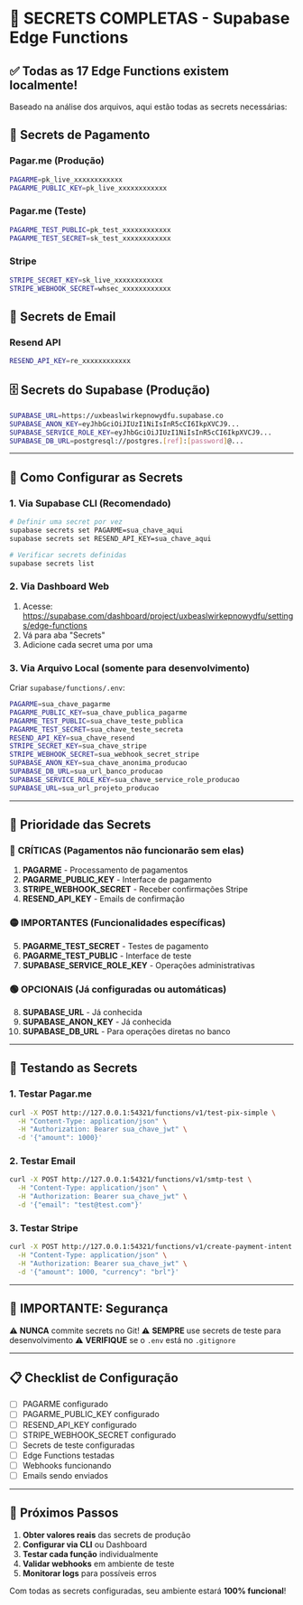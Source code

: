 # 🔐 SECRETS COMPLETAS - Supabase Edge Functions

## ✅ Todas as 17 Edge Functions existem localmente!

Baseado na análise dos arquivos, aqui estão todas as secrets necessárias:

## 🏦 Secrets de Pagamento

### Pagar.me (Produção)
```bash
PAGARME=pk_live_xxxxxxxxxxxx
PAGARME_PUBLIC_KEY=pk_live_xxxxxxxxxxxx
```

### Pagar.me (Teste)
```bash
PAGARME_TEST_PUBLIC=pk_test_xxxxxxxxxxxx
PAGARME_TEST_SECRET=sk_test_xxxxxxxxxxxx
```

### Stripe
```bash
STRIPE_SECRET_KEY=sk_live_xxxxxxxxxxxx
STRIPE_WEBHOOK_SECRET=whsec_xxxxxxxxxxxx
```

## 📧 Secrets de Email

### Resend API
```bash
RESEND_API_KEY=re_xxxxxxxxxxxx
```

## 🗄️ Secrets do Supabase (Produção)

```bash
SUPABASE_URL=https://uxbeaslwirkepnowydfu.supabase.co
SUPABASE_ANON_KEY=eyJhbGciOiJIUzI1NiIsInR5cCI6IkpXVCJ9...
SUPABASE_SERVICE_ROLE_KEY=eyJhbGciOiJIUzI1NiIsInR5cCI6IkpXVCJ9...
SUPABASE_DB_URL=postgresql://postgres.[ref]:[password]@...
```

---

## 📝 Como Configurar as Secrets

### 1. Via Supabase CLI (Recomendado)
```bash
# Definir uma secret por vez
supabase secrets set PAGARME=sua_chave_aqui
supabase secrets set RESEND_API_KEY=sua_chave_aqui

# Verificar secrets definidas
supabase secrets list
```

### 2. Via Dashboard Web
1. Acesse: https://supabase.com/dashboard/project/uxbeaslwirkepnowydfu/settings/edge-functions
2. Vá para aba "Secrets"
3. Adicione cada secret uma por uma

### 3. Via Arquivo Local (somente para desenvolvimento)
Criar `supabase/functions/.env`:
```bash
PAGARME=sua_chave_pagarme
PAGARME_PUBLIC_KEY=sua_chave_publica_pagarme
PAGARME_TEST_PUBLIC=sua_chave_teste_publica
PAGARME_TEST_SECRET=sua_chave_teste_secreta
RESEND_API_KEY=sua_chave_resend
STRIPE_SECRET_KEY=sua_chave_stripe
STRIPE_WEBHOOK_SECRET=sua_webhook_secret_stripe
SUPABASE_ANON_KEY=sua_chave_anonima_producao
SUPABASE_DB_URL=sua_url_banco_producao
SUPABASE_SERVICE_ROLE_KEY=sua_chave_service_role_producao
SUPABASE_URL=sua_url_projeto_producao
```

---

## 🎯 Prioridade das Secrets

### 🔴 **CRÍTICAS** (Pagamentos não funcionarão sem elas)
1. **PAGARME** - Processamento de pagamentos
2. **PAGARME_PUBLIC_KEY** - Interface de pagamento
3. **STRIPE_WEBHOOK_SECRET** - Receber confirmações Stripe
4. **RESEND_API_KEY** - Emails de confirmação

### 🟡 **IMPORTANTES** (Funcionalidades específicas)
5. **PAGARME_TEST_SECRET** - Testes de pagamento
6. **PAGARME_TEST_PUBLIC** - Interface de teste
7. **SUPABASE_SERVICE_ROLE_KEY** - Operações administrativas

### 🟢 **OPCIONAIS** (Já configuradas ou automáticas)
8. **SUPABASE_URL** - Já conhecida
9. **SUPABASE_ANON_KEY** - Já conhecida
10. **SUPABASE_DB_URL** - Para operações diretas no banco

---

## 🧪 Testando as Secrets

### 1. Testar Pagar.me
```bash
curl -X POST http://127.0.0.1:54321/functions/v1/test-pix-simple \
  -H "Content-Type: application/json" \
  -H "Authorization: Bearer sua_chave_jwt" \
  -d '{"amount": 1000}'
```

### 2. Testar Email
```bash
curl -X POST http://127.0.0.1:54321/functions/v1/smtp-test \
  -H "Content-Type: application/json" \
  -H "Authorization: Bearer sua_chave_jwt" \
  -d '{"email": "test@test.com"}'
```

### 3. Testar Stripe
```bash
curl -X POST http://127.0.0.1:54321/functions/v1/create-payment-intent \
  -H "Content-Type: application/json" \
  -H "Authorization: Bearer sua_chave_jwt" \
  -d '{"amount": 1000, "currency": "brl"}'
```

---

## 🚨 IMPORTANTE: Segurança

⚠️ **NUNCA** commite secrets no Git!
⚠️ **SEMPRE** use secrets de teste para desenvolvimento
⚠️ **VERIFIQUE** se o `.env` está no `.gitignore`

---

## 📋 Checklist de Configuração

- [ ] PAGARME configurado
- [ ] PAGARME_PUBLIC_KEY configurado  
- [ ] RESEND_API_KEY configurado
- [ ] STRIPE_WEBHOOK_SECRET configurado
- [ ] Secrets de teste configuradas
- [ ] Edge Functions testadas
- [ ] Webhooks funcionando
- [ ] Emails sendo enviados

---

## 🎉 Próximos Passos

1. **Obter valores reais** das secrets de produção
2. **Configurar via CLI** ou Dashboard
3. **Testar cada função** individualmente
4. **Validar webhooks** em ambiente de teste
5. **Monitorar logs** para possíveis erros

Com todas as secrets configuradas, seu ambiente estará **100% funcional**!
